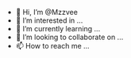 - 👋 Hi, I’m @Mzzvee
- 👀 I’m interested in ...
- 🌱 I’m currently learning ...
- 💞️ I’m looking to collaborate on ...
- 📫 How to reach me ...

<!---
Mzzvee/Mzzvee is a ✨ special ✨ repository because its `README.md` (this file) appears on your GitHub profile.
You can click the Preview link to take a look at your changes.
--->
